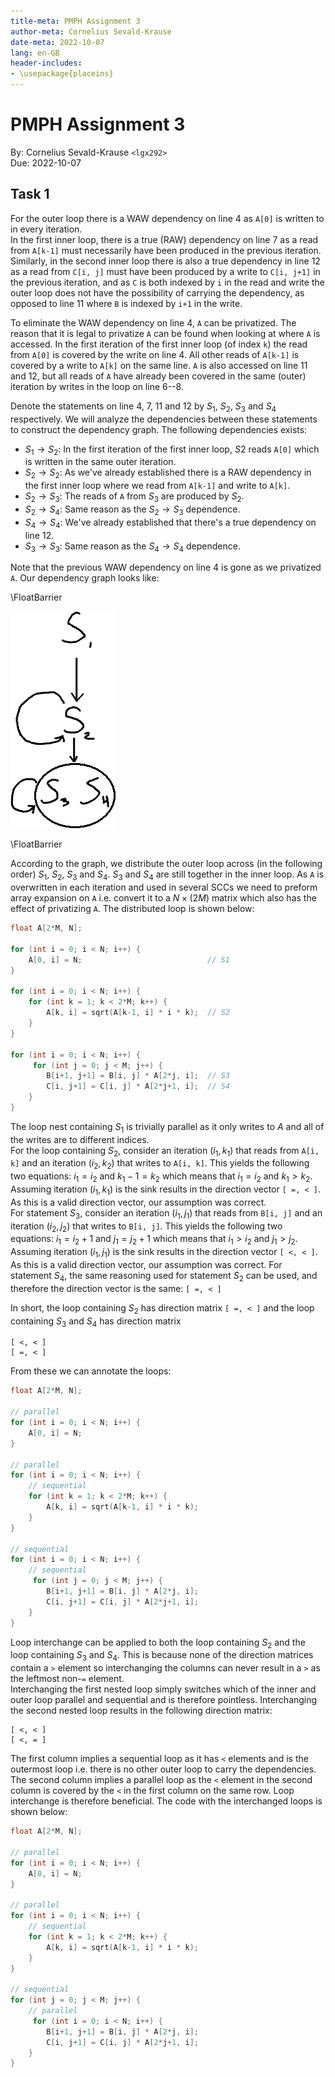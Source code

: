 ```yaml
---
title-meta: PMPH Assignment 3
author-meta: Cornelius Sevald-Krause
date-meta: 2022-10-07
lang: en-GB
header-includes:
- \usepackage{placeins}
---
```


PMPH Assignment 3
=================

By: Cornelius Sevald-Krause `<lgx292>`  
Due: 2022-10-07

Task 1
------

For the outer loop there is a WAW dependency on line 4 as `A[0]` is written to
in every iteration.  
In the first inner loop, there is a true (RAW) dependency on line 7 as a read
from `A[k-1]` must necessarily have been produced in the previous iteration.  
Similarly, in the second inner loop there is also a true dependency in line 12
as a read from `C[i, j]` must have been produced by a write to `C[i, j+1]` in
the previous iteration, and as `C` is both indexed by `i` in the read and write
the outer loop does not have the possibility of carrying the dependency, as
opposed to line 11 where `B` is indexed by `i+1` in the write.  

To eliminate the WAW dependency on line 4, `A` can be privatized. The reason
that it is legal to privatize `A` can be found when looking at where `A` is
accessed. In the first iteration of the first inner loop (of index `k`) the read
from `A[0]` is covered by the write on line 4. All other reads of `A[k-1]` is
covered by a write to `A[k]` on the same line. `A` is also accessed on line 11
and 12, but all reads of `A` have already been covered in the same (outer)
iteration by writes in the loop on line 6--8.

Denote the statements on line 4, 7, 11 and 12 by $S_1$, $S_2$, $S_3$ and $S_4$
respectively. We will analyze the dependencies between these statements to
construct the dependency graph. The following dependencies exists:

 - $S_1 \rightarrow S_2$: In the first iteration of the first inner loop, $S2$
   reads `A[0]` which is written in the same outer iteration.
 - $S_2 \rightarrow S_2$: As we've already established there is a RAW dependency
   in the first inner loop where we read from `A[k-1]` and write to `A[k]`.
 - $S_2 \rightarrow S_3$: The reads of `A` from $S_3$ are produced by $S_2$.
 - $S_2 \rightarrow S_4$: Same reason as the $S_2 \rightarrow S_3$ dependence.
 - $S_4 \rightarrow S_4$: We've already established that there's a true
   dependency on line 12.
 - $S_3 \rightarrow S_3$: Same reason as the $S_4 \rightarrow S_4$ dependence.

Note that the previous WAW dependency on line 4 is gone as we privatized `A`.
Our dependency graph looks like:

\FloatBarrier

![Dependency graph](task1_depgraph.png)

\FloatBarrier

According to the graph, we distribute the outer loop across (in the following
order) $S_1$, $S_2$, $S_3$ and $S_4$. $S_3$ and $S_4$ are still together in the
inner loop. As `A` is overwritten in each iteration and used in several SCCs we
need to preform array expansion on `A` i.e. convert it to a $N \times (2 M)$
matrix which also has the effect of privatizing `A`.
The distributed loop is shown below:

```c
float A[2*M, N];

for (int i = 0; i < N; i++) {
    A[0, i] = N;                            // S1
}

for (int i = 0; i < N; i++) {
    for (int k = 1; k < 2*M; k++) {
        A[k, i] = sqrt(A[k-1, i] * i * k);  // S2
    }
}

for (int i = 0; i < N; i++) {
     for (int j = 0; j < M; j++) {
        B[i+1, j+1] = B[i, j] * A[2*j, i];  // S3
        C[i, j+1] = C[i, j] * A[2*j+1, i];  // S4
    }
}
```

The loop nest containing $S_1$ is trivially parallel as it only writes to $A$
and all of the writes are to different indices.  
For the loop containing $S_2$, consider an iteration $(i_1, k_1)$ that reads
from `A[i, k]` and an iteration $(i_2, k_2)$ that writes to `A[i, k]`. This
yields the following two equations: $i_1 = i_2$ and $k_1-1 = k_2$ which means
that $i_1 = i_2$ and $k_1 > k_2$. Assuming iteration $(i_1, k_1)$ is the sink
results in the direction vector `[ =, < ]`. As this is a valid direction vector,
our assumption was correct.  
For statement $S_3$, consider an iteration $(i_1, j_1)$ that reads from
`B[i, j]` and an iteration $(i_2, j_2)$ that writes to `B[i, j]`. This yields
the following two equations: $i_1 = i_2+1$ and $j_1 = j_2+1$ which means that
$i_1 > i_2$ and $j_1 > j_2$. Assuming iteration $(i_1, j_1)$ is the sink results
in the direction vector `[ <, < ]`. As this is a valid direction vector, our
assumption was correct. For statement $S_4$, the same reasoning used for
statement $S_2$ can be used, and therefore the direction vector is the same:
`[ =, < ]`

In short, the loop containing $S_2$ has direction matrix `[ =, < ]` and the loop
containing $S_3$ and $S_4$ has direction matrix

```
[ <, < ]
[ =, < ]
```

From these we can annotate the loops:

```c
float A[2*M, N];

// parallel
for (int i = 0; i < N; i++) {
    A[0, i] = N;
}

// parallel
for (int i = 0; i < N; i++) {
    // sequential
    for (int k = 1; k < 2*M; k++) {
        A[k, i] = sqrt(A[k-1, i] * i * k);
    }
}

// sequential
for (int i = 0; i < N; i++) {
    // sequential
     for (int j = 0; j < M; j++) {
        B[i+1, j+1] = B[i, j] * A[2*j, i];
        C[i, j+1] = C[i, j] * A[2*j+1, i];
    }
}
```

Loop interchange can be applied to both the loop containing $S_2$ and the loop
containing $S_3$ and $S_4$. This is because none of the direction matrices
contain a `>` element so interchanging the columns can never result in a `>` as
the leftmost non-`=` element.  
Interchanging the first nested loop simply switches which of the inner and outer
loop parallel and sequential and is therefore pointless.
Interchanging the second nested loop results in the following direction matrix:

```
[ <, < ]
[ <, = ]
```

The first column implies a sequential loop as it has `<` elements and is the
outermost loop i.e. there is no other outer loop to carry the dependencies.
The second column implies a parallel loop as the `<` element in the second
column is covered by the `<` in the first column on the same row. Loop
interchange is therefore beneficial. The code with the interchanged loops is
shown below:

```c
float A[2*M, N];

// parallel
for (int i = 0; i < N; i++) {
    A[0, i] = N;
}

// parallel
for (int i = 0; i < N; i++) {
    // sequential
    for (int k = 1; k < 2*M; k++) {
        A[k, i] = sqrt(A[k-1, i] * i * k);
    }
}

// sequential
for (int j = 0; j < M; j++) {
    // parallel
     for (int i = 0; i < N; i++) {
        B[i+1, j+1] = B[i, j] * A[2*j, i];
        C[i, j+1] = C[i, j] * A[2*j+1, i];
    }
}
```
